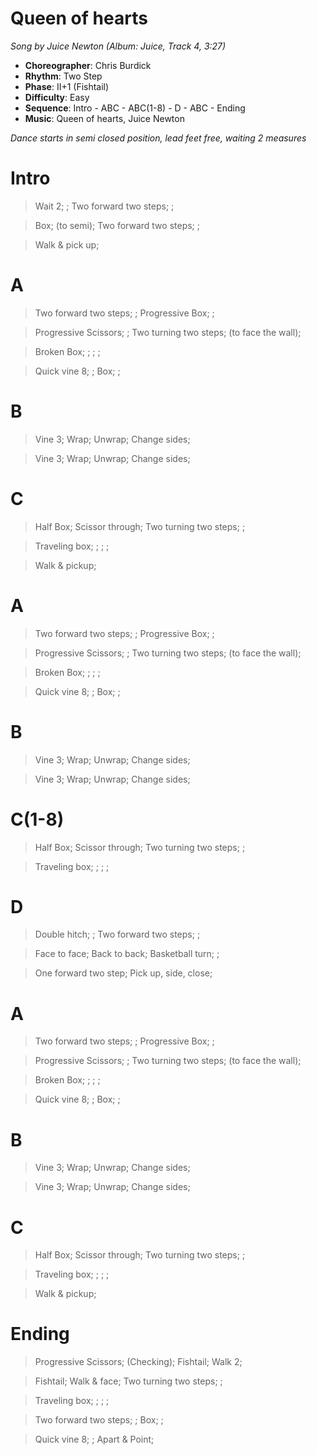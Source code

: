 # Queen of hearts
*Song by Juice Newton (Album: Juice, Track 4, 3:27)*

* **Choreographer**: Chris Burdick
* **Rhythm**: Two Step
* **Phase**: II+1 (Fishtail)
* **Difficulty**: Easy
* **Sequence**: Intro - ABC - ABC(1-8) - D - ABC - Ending
* **Music**: Queen of hearts, Juice Newton

*Dance starts in semi closed position, lead feet free, waiting 2 measures*

# Intro     

> Wait 2; ; Two forward two steps; ;

> Box; (to semi); Two forward two steps; ;

> Walk & pick up;

# A

> Two forward two steps; ; Progressive Box; ;

> Progressive Scissors; ; Two turning two steps; (to face the wall);

> Broken Box; ; ; ;

> Quick vine 8; ; Box; ;

# B

> Vine 3; Wrap; Unwrap; Change sides;

> Vine 3; Wrap; Unwrap; Change sides;

# C

> Half Box; Scissor through; Two turning two steps; ;

> Traveling box; ; ; ;

> Walk & pickup;

# A

> Two forward two steps; ; Progressive Box; ;

> Progressive Scissors; ; Two turning two steps; (to face the wall);

> Broken Box; ; ; ;

> Quick vine 8; ; Box; ;

# B

> Vine 3; Wrap; Unwrap; Change sides;

> Vine 3; Wrap; Unwrap; Change sides;

# C(1-8)

> Half Box; Scissor through; Two turning two steps; ;

> Traveling box; ; ; ;

# D

> Double hitch; ; Two forward two steps; ;

> Face to face; Back to back; Basketball turn; ;

> One forward two step; Pick up, side, close;

# A

> Two forward two steps; ; Progressive Box; ;

> Progressive Scissors; ; Two turning two steps; (to face the wall);

> Broken Box; ; ; ;

> Quick vine 8; ; Box; ;

# B

> Vine 3; Wrap; Unwrap; Change sides;

> Vine 3; Wrap; Unwrap; Change sides;

# C

> Half Box; Scissor through; Two turning two steps; ;

> Traveling box; ; ; ;

> Walk & pickup;

# Ending

> Progressive Scissors; (Checking); Fishtail; Walk 2;

> Fishtail; Walk & face; Two turning two steps; ;

> Traveling box; ; ; ;

> Two forward two steps; ; Box; ;

> Quick vine 8; ; Apart & Point;
